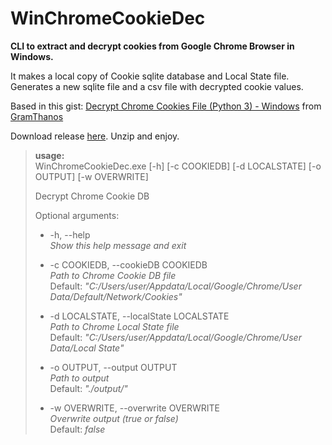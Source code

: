 # WinChromeCookieDec

**CLI to extract and decrypt cookies from Google Chrome Browser in Windows.**

It makes a local copy of Cookie sqlite database and Local State file. Generates a new sqlite file and a csv file with decrypted cookie values.

Based in this gist: [Decrypt Chrome Cookies File (Python 3) - Windows](https://gist.github.com/GramThanos/ff2c42bb961b68e7cc197d6685e06f10) from [GramThanos](https://gist.github.com/GramThanos)

Download release [here](https://github.com/privtools/WinChromeCookieDec/releases). Unzip and enjoy.

>**usage:**   
>WinChromeCookieDec.exe [-h] [-c COOKIEDB] [-d LOCALSTATE] [-o OUTPUT] [-w OVERWRITE]
>
>Decrypt Chrome Cookie DB
>
>Optional arguments:  
>- -h, --help  
*Show this help message and exit*  
>
>- -c COOKIEDB, --cookieDB COOKIEDB   
*Path to Chrome Cookie DB file*  
Default: *"C:/Users/user/Appdata/Local/Google/Chrome/User Data/Default/Network/Cookies"*  
>
>- -d LOCALSTATE, --localState LOCALSTATE  
*Path to Chrome Local State file*  
Default: *"C:/Users/user/Appdata/Local/Google/Chrome/User Data/Local State"*  
>
>- -o OUTPUT, --output OUTPUT  
*Path to output*  
Default: *"./output/"*    
>
>- -w OVERWRITE, --overwrite OVERWRITE  
*Overwrite output (true or false)*  
Default: *false*
